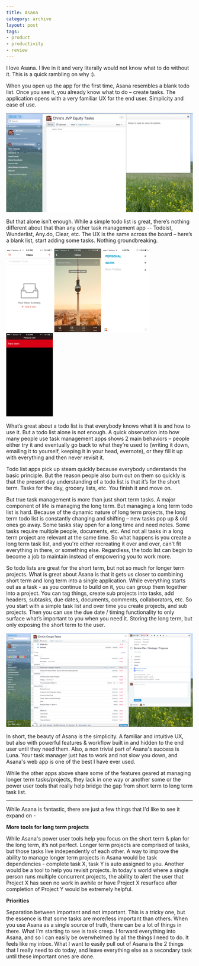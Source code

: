 ```yaml
---
title: Asana
category: archive
layout: post
tags:
- product
- productivity
- review
---
```


I love Asana. I live in it and very literally would not know what to do without it. This is a quick rambling on why :).

When you open up the app for the first time, Asana resembles a blank todo list. Once you see it, you already know what to do – create tasks. The application opens with a very familiar UX for the end user. Simplicity and ease of use.

![asana-blank-screen](/images/asana-blank-screen.png)

But that alone isn’t enough. While a simple todo list is great, there’s nothing different about that than any other task management app -- Todoist, Wunderlist, Any.do, Clear, etc. The UX is the same across the board – here’s a blank list, start adding some tasks. Nothing groundbreaking. 

![Todoist](/images/Todoist.png) ![Wunderlist](/images/Wunderlist.PNG) ![Any.do](/images/Any.do.PNG) ![Clear](/images/clear.PNG)

What’s great about a todo list is that everybody knows what it is and how to use it. But a todo list alone is not enough. A quick observation into how many people use task management apps shows 2 main behaviors – people either try it and eventually go back to what they’re used to (writing it down, emailing it to yourself, keeping it in your head, evernote), or they fill it up with everything and then never revisit it. 

Todo list apps pick up steam quickly because everybody understands the basic principle. But the reason people also burn out on them so quickly is that the present day understanding of a todo list is that it’s for the short term. Tasks for the day, grocery lists, etc. You finish it and move on.

But true task management is more than just short term tasks. A major component of life is managing the long term. But managing a long term todo list is hard. Because of the dynamic nature of long term projects, the long term todo list is constantly changing and shifting – new tasks pop up & old ones go away. Some tasks stay open for a long time and need notes. Some tasks require multiple people, documents, etc. And not all tasks in a long term project are relevant at the same time. So what happens is you create a long term task list, and you're either recreating it over and over, can't fit everything in there, or something else. Regardless, the todo list can begin to become a job to maintain instead of empowering you to work more.

So todo lists are great for the short term, but not so much for longer term projects. What is great about Asana is that it gets us closer to combining short term and long term into a single application. While everything starts out as a task - as you continue to build on it, you can group them together into a project. You can tag things, create sub projects into tasks, add headers, subtasks, due dates, documents, comments, collaborators, etc. So you start with a simple task list and over time you create projects, and sub projects. Then you can use the due date / timing functionality to only surface what’s important to you when you need it. Storing the long term, but only exposing the short term to the user.

![asana-full-screen](/images/asana-full-screen.png)

In short, the beauty of Asana is the simplicity. A familiar and intuitive UX, but also with powerful features & workflow built in and hidden to the end user until they need them. Also, a non trivial part of Asana's success is Luna. Your task manager just has to work and not slow you down, and Asana's web app is one of the best I have ever used. 

While the other apps above share some of the features geared at managing longer term tasks/projects, they  lack in one way or another some or the power user tools that really help bridge the gap from short term to long term task list.

<hr>

While Asana is fantastic, there are just a few things that I'd like to see it expand on -

**More tools for long term projects**

While Asana's power user tools help you focus on the short term & plan for the long term,  it’s not perfect. Longer term projects are comprised of tasks, but those tasks live independently of each other. A way to improve the ability to manage longer term projects in Asana would be task dependencies - complete task X, task Y is auto assigned to you. Another would be a tool to help you revisit projects. In today's world where a single person runs multiple concurrent projects, the ability to alert the user that Project X has seen no work in awhile or have Project X resurface after completion of Project Y would be extremely helpful.

**Priorities**

Separation between important and not important. This is a tricky one, but the essence is that some tasks are more/less important than others. When you use Asana as a single source of truth, there can be a lot of things in there. What I'm starting to see is task creep. I forward everything into Asana, and so I can easily be overwhelmed by all the things I need to do. It feels like my inbox. What I want to easily pull out of Asana is the 2 things that I really need to do today, and leave everything else as a secondary task until these important ones are done.

